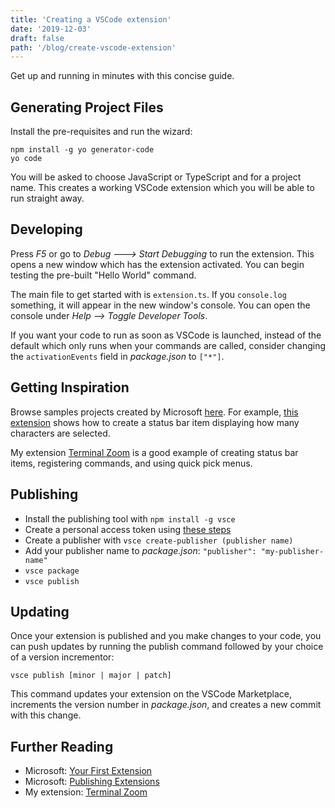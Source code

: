 ```yaml
---
title: 'Creating a VSCode extension'
date: '2019-12-03'
draft: false
path: '/blog/create-vscode-extension'
---
```


Get up and running in minutes with this concise guide.

## Generating Project Files

Install the pre-requisites and run the wizard:

```terminal
npm install -g yo generator-code
yo code
```

You will be asked to choose JavaScript or TypeScript and for a project name. This creates a working VSCode extension which you will be able to run straight away.

## Developing

Press _F5_ or go to _Debug ---> Start Debugging_ to run the extension. This opens a new window which has the extension activated. You can begin testing the pre-built "Hello World" command.

The main file to get started with is `extension.ts`. If you `console.log` something, it will appear in the new window's console. You can open the console under _Help --> Toggle Developer Tools_.

If you want your code to run as soon as VSCode is launched, instead of the default which only runs when your commands are called, consider changing the `activationEvents` field in _package.json_ to `["*"]`.

## Getting Inspiration

Browse samples projects created by Microsoft [here](https://github.com/microsoft/vscode-extension-samples). For example, [this extension](https://github.com/microsoft/vscode-extension-samples/blob/master/statusbar-sample/src/extension.ts) shows how to create a status bar item displaying how many characters are selected.

My extension [Terminal Zoom](https://github.com/trybick/vscode-terminal-zoom/blob/master/src/extension.ts) is a good example of creating status bar items, registering commands, and using quick pick menus.

## Publishing

- Install the publishing tool with `npm install -g vsce`
- Create a personal access token using [these steps](https://code.visualstudio.com/api/working-with-extensions/publishing-extension#get-a-personal-access-token)
- Create a publisher with `vsce create-publisher (publisher name)`
- Add your publisher name to _package.json_: `"publisher": "my-publisher-name"`
- `vsce package`
- `vsce publish`

## Updating

Once your extension is published and you make changes to your code, you can push updates by running the publish command followed by your choice of a version incrementor:

```terminal
vsce publish [minor | major | patch]
```

This command updates your extension on the VSCode Marketplace, increments the version number in _package.json_, and creates a new commit with this change.

## Further Reading

- Microsoft: [Your First Extension](https://code.visualstudio.com/api/get-started/your-first-extension)
- Microsoft: [Publishing Extensions](https://code.visualstudio.com/api/working-with-extensions/publishing-extension)
- My extension: [Terminal Zoom](https://github.com/trybick/vscode-terminal-zoom/)
